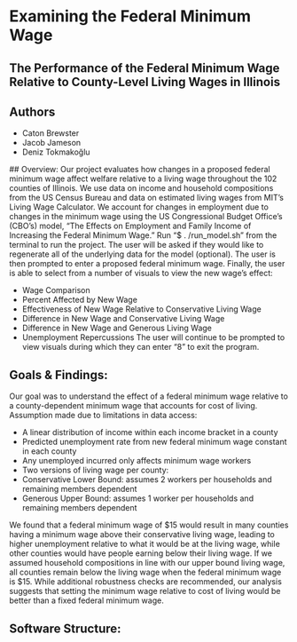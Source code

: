 # Examining the Federal Minimum Wage
## The Performance of the Federal Minimum Wage Relative to County-Level Living Wages in Illinois

## Authors
* Caton Brewster
* Jacob Jameson
* Deniz Tokmakoğlu

## Overview:
Our project evaluates how changes in a proposed federal minimum wage affect welfare relative to a living wage throughout the 102 counties of Illinois.
We use data on income and household compositions from the US Census Bureau and data on estimated living wages from MIT’s Living Wage Calculator. We account for changes in employment due to changes in the minimum wage using the US Congressional Budget Office’s (CBO’s) model, “The Effects on Employment and Family Income of Increasing the Federal Minimum Wage.”
Run “$ . /run_model.sh” from the terminal to run the project.
The user will be asked if they would like to regenerate all of the underlying data for the model (optional). The user is then prompted to enter a proposed federal minimum wage. Finally, the user is able to select from a number of visuals to view the new wage’s effect:
* Wage Comparison
* Percent Affected by New Wage
* Effectiveness of New Wage Relative to Conservative Living Wage
* Difference in New Wage and Conservative Living Wage
* Difference in New Wage and Generous Living Wage
* Unemployment Repercussions
The user will continue to be prompted to view visuals during which they can enter “8” to exit the program.

## Goals & Findings:
Our goal was to understand the effect of a federal minimum wage relative to a county-dependent minimum wage that accounts for cost of living.
Assumption made due to limitations in data access:
* A linear distribution of income within each income bracket in a county
* Predicted unemployment rate from new federal minimum wage constant in each county
* Any unemployed incurred only affects minimum wage workers
* Two versions of living wage per county:
* Conservative Lower Bound: assumes 2 workers per households and remaining members dependent
* Generous Upper Bound: assumes 1 worker per households and remaining members dependent

We found that a federal minimum wage of $15 would result in many counties having a minimum wage above their conservative living wage, 
leading to higher unemployment relative to what it would be at the living wage, while other counties would have people earning below their living wage. 
If we assumed household compositions in line with our upper bound living wage, all counties remain below the living wage when the federal minimum wage is $15. 
While additional robustness checks are recommended, our analysis suggests that setting the minimum wage relative to cost of living would be better than a fixed 
federal minimum wage.

## Software Structure:
